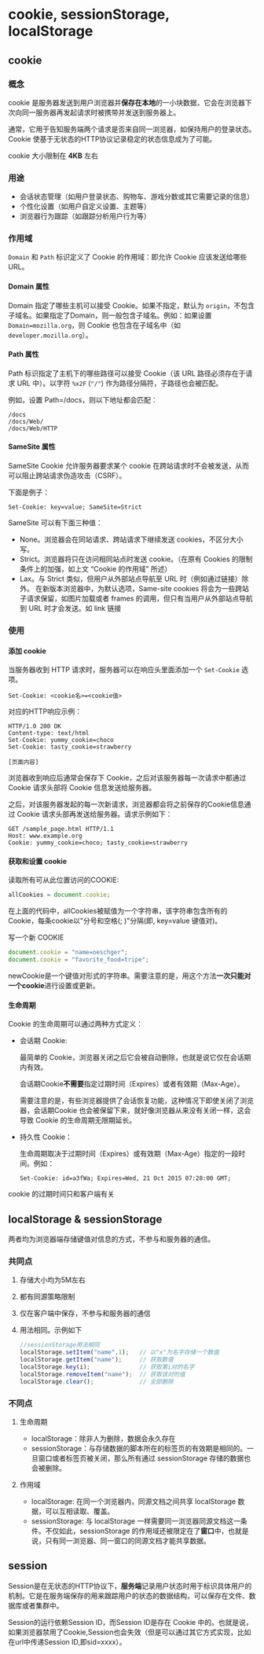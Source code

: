 # cookie, sessionStorage, localStorage

## cookie
### 概念
cookie 是服务器发送到用户浏览器并**保存在本地**的一小块数据，它会在浏览器下次向同一服务器再发起请求时被携带并发送到服务器上。

通常，它用于告知服务端两个请求是否来自同一浏览器，如保持用户的登录状态。Cookie 使基于无状态的HTTP协议记录稳定的状态信息成为了可能。

cookie 大小限制在 **4KB** 左右

### 用途
- 会话状态管理（如用户登录状态、购物车、游戏分数或其它需要记录的信息）
- 个性化设置（如用户自定义设置、主题等）
- 浏览器行为跟踪（如跟踪分析用户行为等）

### 作用域
`Domain` 和 `Path` 标识定义了 Cookie 的作用域：即允许 Cookie 应该发送给哪些 URL。

#### Domain 属性
Domain 指定了哪些主机可以接受 Cookie。如果不指定，默认为 `origin`，不包含子域名。如果指定了Domain，则一般包含子域名。例如：如果设置 `Domain=mozilla.org`，则 Cookie 也包含在子域名中（如`developer.mozilla.org`）。

#### Path 属性
Path 标识指定了主机下的哪些路径可以接受 Cookie（该 URL 路径必须存在于请求 URL 中）。以字符 `%x2F` (`"/"`) 作为路径分隔符，子路径也会被匹配。

例如，设置 Path=/docs，则以下地址都会匹配：
```
/docs
/docs/Web/
/docs/Web/HTTP
```

#### SameSite 属性
SameSite Cookie 允许服务器要求某个 cookie 在跨站请求时不会被发送，从而可以阻止跨站请求伪造攻击（CSRF）。

下面是例子：
```http
Set-Cookie: key=value; SameSite=Strict
```

SameSite 可以有下面三种值：
- None。浏览器会在同站请求、跨站请求下继续发送 cookies，不区分大小写。
- Strict。浏览器将只在访问相同站点时发送 cookie。（在原有 Cookies 的限制条件上的加强，如上文 “Cookie 的作用域” 所述）
- Lax。与 Strict 类似，但用户从外部站点导航至 URL 时（例如通过链接）除外。 在新版本浏览器中，为默认选项，Same-site cookies 将会为一些跨站子请求保留，如图片加载或者 frames 的调用，但只有当用户从外部站点导航到 URL 时才会发送。如 link 链接


### 使用
#### 添加 cookie
当服务器收到 HTTP 请求时，服务器可以在响应头里面添加一个 `Set-Cookie` 选项。
```
Set-Cookie: <cookie名>=<cookie值>
```
对应的HTTP响应示例：
```
HTTP/1.0 200 OK
Content-type: text/html
Set-Cookie: yummy_cookie=choco
Set-Cookie: tasty_cookie=strawberry

[页面内容]
```

浏览器收到响应后通常会保存下 Cookie，之后对该服务器每一次请求中都通过  Cookie 请求头部将 Cookie 信息发送给服务器。

之后，对该服务器发起的每一次新请求，浏览器都会将之前保存的Cookie信息通过 Cookie 请求头部再发送给服务器。请求示例如下：
```
GET /sample_page.html HTTP/1.1
Host: www.example.org
Cookie: yummy_cookie=choco; tasty_cookie=strawberry
```

#### 获取和设置 cookie
读取所有可从此位置访问的COOKIE:
```js
allCookies = document.cookie;
```
在上面的代码中，allCookies被赋值为一个字符串，该字符串包含所有的Cookie，每条cookie以"分号和空格(; )"分隔(即, key=value 键值对)。

写一个新 COOKIE
```js
document.cookie = "name=oeschger";
document.cookie = "favorite_food=tripe";
```
newCookie是一个键值对形式的字符串。需要注意的是，用这个方法**一次只能对一个cookie**进行设置或更新。

#### 生命周期
Cookie 的生命周期可以通过两种方式定义：
- 会话期 Cookie:

    最简单的 Cookie，浏览器关闭之后它会被自动删除，也就是说它仅在会话期内有效。
    
    会话期Cookie**不需要**指定过期时间（Expires）或者有效期（Max-Age）。
    
    需要注意的是，有些浏览器提供了会话恢复功能，这种情况下即使关闭了浏览器，会话期Cookie 也会被保留下来，就好像浏览器从来没有关闭一样，这会导致 Cookie 的生命周期无限期延长。

- 持久性 Cookie： 
    
    生命周期取决于过期时间（Expires）或有效期（Max-Age）指定的一段时间。例如：
    ```
    Set-Cookie: id=a3fWa; Expires=Wed, 21 Oct 2015 07:28:00 GMT;
    ```

cookie 的过期时间只和客户端有关

## localStorage & sessionStorage
两者均为浏览器端存储键值对信息的方式，不参与和服务器的通信。

### 共同点
1. 存储大小均为5M左右
2. 都有同源策略限制
3. 仅在客户端中保存，不参与和服务器的通信
4. 用法相同。示例如下

    ```js
    //sessionStorage用法相同
    localStorage.setItem("name",1);   // 以"x"为名字存储一个数值
    localStorage.getItem("name");     // 获取数值
    localStorage.key(i);              // 获取第i对的名字
    localStorage.removeItem("name");  // 获取该对的值
    localStorage.clear();             // 全部删除
    ```

### 不同点
1. 生命周期

    - localStorage：除非人为删除，数据会永久存在
    - sessionStorage：与存储数据的脚本所在的标签页的有效期是相同的。一旦窗口或者标签页被关闭，那么所有通过 sessionStorage 存储的数据也会被删除。

2. 作用域

    - localStorage: 在同一个浏览器内，同源文档之间共享 localStorage 数据，可以互相读取、覆盖。
    - sessionStorage: 与 localStorage 一样需要同一浏览器同源文档这一条件。不仅如此，sessionStorage 的作用域还被限定在了**窗口**中，也就是说，只有同一浏览器、同一窗口的同源文档才能共享数据。

## session
Session是在无状态的HTTP协议下，**服务端**记录用户状态时用于标识具体用户的机制。它是在服务端保存的用来跟踪用户的状态的数据结构，可以保存在文件、数据库或者集群中。

Session的运行依赖Session ID，而Session ID是存在 Cookie 中的。也就是说，如果浏览器禁用了Cookie,Session也会失效（但是可以通过其它方式实现，比如在url中传递Session ID,即sid=xxxx）。